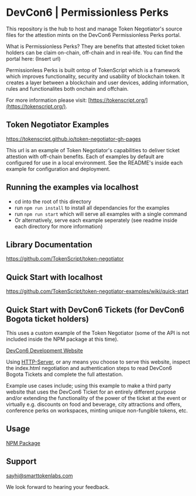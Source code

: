 # DevCon6 | Permissionless Perks
This repository is the hub to host and manage Token Negotiator's source files for the attestion mints on the DevCon6 Permissionless Perks portal. 

What is Permissionless Perks? They are benefits that attested ticket token holders can be claim on-chain, off-chain and in real-life. You can find the portal here: (Insert url) 

Permissionless Perks is built ontop of TokenScript which is a framework which improves functionality, security and usability of blockchain token. It creates a layer between a blockchain and user devices, adding information, rules and functionalites both onchain and offchain. 

For more information please visit: [https://tokenscript.org/](https://tokenscript.org/).

## Token Negotiator Examples

https://tokenscript.github.io/token-negotiator-gh-pages

This url is an example of Token Negotiator's capabilities to deliver ticket attestion with off-chain benefits. Each of examples by default are configured for use in a local environment.
See the README's inside each example for configuration and deployment.

## Running the examples via localhost

- cd into the root of this directory
- run `npm run install` to install all dependancies for the examples
- run `npm run start` which will serve all examples with a single command
- Or alternatively, serve each example seperately (see readme inside each directory for more information)

## Library Documentation

https://github.com/TokenScript/token-negotiator

## Quick Start with localhost

https://github.com/TokenScript/token-negotiator-examples/wiki/quick-start

## Quick Start with DevCon6 Tickets (for DevCon6 Bogota ticket holders)

This uses a custom example of the Token Negotiator (some of the API is not included inside the NPM package at this time).

[DevCon6 Development Website](https://www.figma.com/proto/hAnT86VzMkjIxNWOHgHxV4/Open-Ticket?page-id=2120%3A30425&node-id=2456%3A7596&viewport=1432%2C1769%2C0.25&scaling=min-zoom)

Using [HTTP-Server](https://www.npmjs.com/package/http-server), or any means you choose to serve this website, inspect the index.html
negotiation and authentication steps to read DevCon6 Bogota Tickets and complete the full attestation.

Example use cases include; using this example to make a third party website that uses the DevCon6 Ticket for an  entirely different purpose and/or extending the functionality of the power of the ticket at the event or virtually e.g. discounts on food and beverage, city attractions and offers, conference perks on workspaces, minting unique non-fungible tokens, etc. 

## Usage

[NPM Package](https://www.npmjs.com/package/@tokenscript/token-negotiator)

## Support

sayhi@smarttokenlabs.com

We look forward to hearing your feedback.
